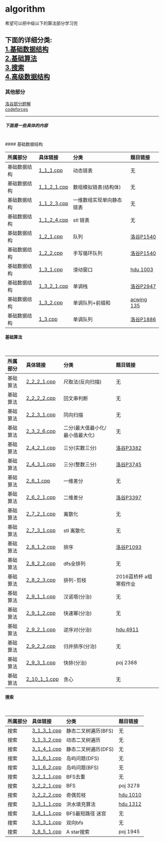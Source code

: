 # algorithm

希望可以把中级以下的算法部分学习完

下面的详细分类: <br>
[1.基础数据结构](https://github.com/xasmall/algorithm/tree/master/basic-data-structure) <br>
[2.基础算法](https://github.com/xasmall/algorithm/tree/master/basic-algorithm) <br>
[3.搜索](https://github.com/xasmall/algorithm/tree/master/search) <br>
[4.高级数据结构](https://github.com/xasmall/algorithm/tree/master/advanced_data_structures)<br>
---

### 其他部分
[洛谷部分题解](https://github.com/xasmall/algorithm/tree/master/luogu)<br>
[codeforces](https://github.com/xasmall/algorithm/tree/master/codeforces)

---
##### 下面是一些具体的内容
<br>
#### 基础数据结构
<br>

| 所属部分 | 具体链接 | 分类 | 题目链接 |
| :----    | :----     | :---- | :---- |
| 基础数据结构 | [1_1_1.cpp](https://github.com/xasmall/algorithm/tree/master/basic-data-structure/1_1_1.cpp) | 动态链表 | 无|
| 基础数据结构 | [1_1_2_1.cpp](https://github.com/xasmall/algorithm/tree/master/basic-data-structure/1_1_2_1.cpp) | 数组模拟链表(结构体) | 无|
| 基础数据结构 | [1_1_2_3.cpp](https://github.com/xasmall/algorithm/tree/master/basic-data-structure/1_1_2_3.cpp) | 一维数组实现单向静态链表 | 无|
| 基础数据结构 | [1_1_2_4.cpp](https://github.com/xasmall/algorithm/tree/master/basic-data-structure/1_1_2_4.cpp) | stl 链表 | 无|
| 基础数据结构 | [1_2_1.cpp](https://github.com/xasmall/algorithm/tree/master/basic-data-structure/1_2_1.cpp) | 队列 | [洛谷P1540](https://www.luogu.com.cn/problem/P1540) |
| 基础数据结构 | [1_2_2.cpp](https://github.com/xasmall/algorithm/tree/master/basic-data-structure/1_2_2.cpp) | 手写循环队列 | [洛谷P1540](https://www.luogu.com.cn/problem/P1540) |
| 基础数据结构 | [1_3_1.cpp](https://github.com/xasmall/algorithm/tree/master/basic-data-structure/1_3_1.cpp) | 滑动窗口 | [hdu 1003](http://acm.hdu.edu.cn/showproblem.php?pid=1003) |
| 基础数据结构 | [1_3_2_1.cpp](https://github.com/xasmall/algorithm/tree/master/basic-data-structure/1_3_2_1.cpp) | 单调栈 | [洛谷P2947](https://www.luogu.com.cn/problem/P2947) |
| 基础数据结构 | [1_3_2.cpp](https://github.com/xasmall/algorithm/tree/master/basic-data-structure/1_3_2.cpp) | 单调队列+前缀和 | [acwing 135](https://www.acwing.com/problem/content/description/137/) |
| 基础数据结构 | [1_3.cpp](https://github.com/xasmall/algorithm/tree/master/basic-data-structure/1_3.cpp) | 单调队列 | [洛谷P1886](https://www.luogu.com.cn/problem/P1886) |

#### 基础算法
<br>

| 所属部分 | 具体链接 | 分类 | 题目链接 |
| :----    | :----     | :---- | :---- |
| 基础算法 | [2_2_2_1.cpp](https://github.com/xasmall/algorithm/tree/master/basic-algorithm/2_2_2_1.cpp) | 尺取法(反向扫描) | 无 |
| 基础算法 | [2_2_2_2.cpp](https://github.com/xasmall/algorithm/tree/master/basic-algorithm/2_2_2_2.cpp) | 回文串判断 | 无 |
| 基础算法 | [2_2_3_1.cpp](https://github.com/xasmall/algorithm/tree/master/basic-algorithm/2_2_3_1.cpp) | 同向扫描 | 无 |
| 基础算法 | [2_3_2_6.cpp](https://github.com/xasmall/algorithm/tree/master/basic-algorithm/2_3_2_6.cpp) | 二分(最大值最小化/最小值最大化) | 无 |
| 基础算法 | [2_4_2_1.cpp](https://github.com/xasmall/algorithm/tree/master/basic-algorithm/2_4_2_1.cpp) | 三分(实数三分) | [洛谷P3382](https://www.luogu.com.cn/problem/P3382) |
| 基础算法 | [2_4_3_1.cpp](https://github.com/xasmall/algorithm/tree/master/basic-algorithm/2_4_3_1.cpp) | 三分(整数三分) | [洛谷P3745](https://www.luogu.com.cn/problem/P3745) |
| 基础算法 | [2_6_1.cpp](https://github.com/xasmall/algorithm/tree/master/basic-algorithm/2_6_1.cpp) | 一维差分 | 无 |
| 基础算法 | [2_6_2_1.cpp](https://github.com/xasmall/algorithm/tree/master/basic-algorithm/2_6_2_1.cpp) | 二维差分 | [洛谷P3397](https://www.luogu.com.cn/problem/P3397) |
| 基础算法 | [2_7_2_1.cpp](https://github.com/xasmall/algorithm/tree/master/basic-algorithm/2_7_2_1.cpp) | 离散化 | 无 |
| 基础算法 | [2_7_3_1.cpp](https://github.com/xasmall/algorithm/tree/master/basic-algorithm/2_7_3_1.cpp) | stl 离散化 | 无 |
| 基础算法 | [2_8_1_2.cpp](https://github.com/xasmall/algorithm/tree/master/basic-algorithm/2_8_1_2.cpp) | 排序 | [洛谷P1093](https://www.luogu.com.cn/problem/P1093) |
| 基础算法 | [2_8_2_2.cpp](https://github.com/xasmall/algorithm/tree/master/basic-algorithm/2_8_2_2.cpp) | dfs全排列 | 无 |
| 基础算法 | [2_8_2_3.cpp](https://github.com/xasmall/algorithm/tree/master/basic-algorithm/2_8_2_3.cpp) | 排列-剪枝 | 2016蓝桥杯 a组 寒假作业 |
| 基础算法 | [2_9_1_1.cpp](https://github.com/xasmall/algorithm/tree/master/basic-algorithm/2_9_1_1.cpp) | 汉诺塔(分治) | 无 |
| 基础算法 | [2_9_1_2.cpp](https://github.com/xasmall/algorithm/tree/master/basic-algorithm/2_9_1_2.cpp) | 快速幂(分治) | 无 |
| 基础算法 | [2_9_2_1.cpp](https://github.com/xasmall/algorithm/tree/master/basic-algorithm/2_9_2_1.cpp) | 逆序对(分治) | [hdu 4911](http://acm.hdu.edu.cn/showproblem.php?pid=4911) |
| 基础算法 | [2_9_2_2.cpp](https://github.com/xasmall/algorithm/tree/master/basic-algorithm/2_9_2_2.cpp) | 归并排序(分治) | 无 |
| 基础算法 | [2_9_3_1.cpp](https://github.com/xasmall/algorithm/tree/master/basic-algorithm/2_9_3_1.cpp) | 快排(分治) | poj 2388 |
| 基础算法 | [2_10_1_1.cpp](https://github.com/xasmall/algorithm/tree/master/basic-algorithm/2_10_1_1.cpp) | 贪心 | 无 |

#### 搜索
<br>

| 所属部分 | 具体链接 | 分类 | 题目链接 |
| :----    | :----     | :---- | :---- |
| 搜索 | [3_1_3_1.cpp](https://github.com/xasmall/algorithm/tree/master/search/3_1_3_1.cpp) | 静态二叉树遍历(BFS) | 无 |
| 搜索 | [3_1_3_2.cpp](https://github.com/xasmall/algorithm/tree/master/search/3_1_3_2.cpp) | 动态二叉树遍历 | 无 |
| 搜索 | [3_1_4_1.cpp](https://github.com/xasmall/algorithm/tree/master/search/3_1_4_1.cpp) | 静态二叉树遍历(DFS) | 无 |
| 搜索 | [3_1_6_1.cpp](https://github.com/xasmall/algorithm/tree/master/search/3_1_6_1.cpp) | 岛屿问题(DFS) | 无 |
| 搜索 | [3_1_6_2.cpp](https://github.com/xasmall/algorithm/tree/master/search/3_1_6_2.cpp) | 岛屿问题(BFS) | 无 |
| 搜索 | [3_2_1_1.cpp](https://github.com/xasmall/algorithm/tree/master/search/3_2_1_1.cpp) | BFS去重 | 无 |
| 搜索 | [3_2_2_1.cpp](https://github.com/xasmall/algorithm/tree/master/search/3_2_2_1.cpp) | BFS | poj 3278 |
| 搜索 | [3_2_2_2.cpp](https://github.com/xasmall/algorithm/tree/master/search/3_2_2_1.cpp) | 奇偶剪枝 | [hdu 1010](http://acm.hdu.edu.cn/showproblem.php?pid=1010) |
| 搜索 | [3_3_1_1.cpp](https://github.com/xasmall/algorithm/tree/master/search/3_3_1_1.cpp) | 洪水填充算法 | [hdu 1312](http://acm.hdu.edu.cn/showproblem.php?pid=1312) |
| 搜索 | [3_4_1_1.cpp](https://github.com/xasmall/algorithm/tree/master/search/3_4_1_1.cpp) |  BFS最短路径 迷宫 | 无 |
| 搜索 | [3_5_3_1.cpp](https://github.com/xasmall/algorithm/tree/master/search/3_5_3_1.cpp) |   双向bfs | 无 |
| 搜索 | [3_8_5_1.cpp](https://github.com/xasmall/algorithm/tree/master/search/3_8_5_1.cpp) |   A star搜索 | poj 1945 |





